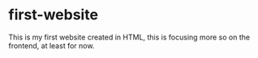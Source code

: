# first-website
This is my first website created in HTML, this is focusing more so on the frontend, at least for now. 
